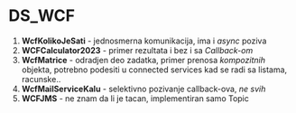 # DS_WCF

1. **WcfKolikoJeSati** - jednosmerna komunikacija, ima i *async* poziva
2. **WCFCalculator2023** - primer rezultata i bez i sa *Callback-om*
3. **WcfMatrice** - odradjen deo zadatka, primer prenosa *kompozitnih* objekta, potrebno podesiti u connected services kad se radi sa listama, racunske..
4. **WcfMailServiceKalu** - selektivno pozivanje callback-ova, *ne svih*
5. **WCFJMS** - ne znam da li je tacan, implementiran samo Topic
